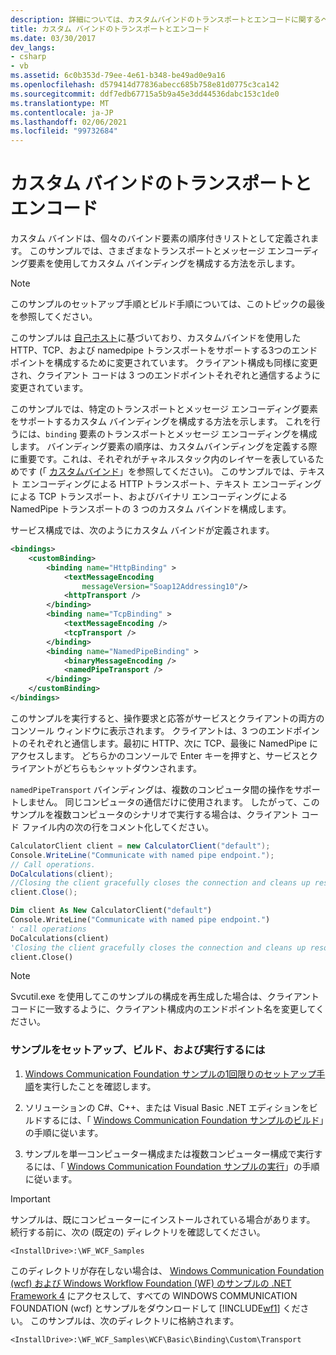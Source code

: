 ```yaml
---
description: 詳細については、カスタムバインドのトランスポートとエンコードに関するページを参照してください。
title: カスタム バインドのトランスポートとエンコード
ms.date: 03/30/2017
dev_langs:
- csharp
- vb
ms.assetid: 6c0b353d-79ee-4e61-b348-be49ad0e9a16
ms.openlocfilehash: d579414d77836abecc685b758e81d0775c3ca142
ms.sourcegitcommit: ddf7edb67715a5b9a45e3dd44536dabc153c1de0
ms.translationtype: MT
ms.contentlocale: ja-JP
ms.lasthandoff: 02/06/2021
ms.locfileid: "99732684"
---
```

# <a name="custom-binding-transport-and-encoding"></a>カスタム バインドのトランスポートとエンコード

カスタム バインドは、個々のバインド要素の順序付きリストとして定義されます。 このサンプルでは、さまざまなトランスポートとメッセージ エンコーディング要素を使用してカスタム バインディングを構成する方法を示します。  
  
> [!NOTE]
> このサンプルのセットアップ手順とビルド手順については、このトピックの最後を参照してください。  
  
 このサンプルは [自己ホスト](self-host.md)に基づいており、カスタムバインドを使用した HTTP、TCP、および namedpipe トランスポートをサポートする3つのエンドポイントを構成するために変更されています。 クライアント構成も同様に変更され、クライアント コードは 3 つのエンドポイントそれぞれと通信するように変更されています。  
  
 このサンプルでは、特定のトランスポートとメッセージ エンコーディング要素をサポートするカスタム バインディングを構成する方法を示します。 これを行うには、`binding` 要素のトランスポートとメッセージ エンコーディングを構成します。 バインディング要素の順序は、カスタムバインディングを定義する際に重要です。これは、それぞれがチャネルスタック内のレイヤーを表しているためです (「 [カスタムバインド](../extending/custom-bindings.md)」を参照してください)。 このサンプルでは、テキスト エンコーディングによる HTTP トランスポート、テキスト エンコーディングによる TCP トランスポート、およびバイナリ エンコーディングによる NamedPipe トランスポートの 3 つのカスタム バインドを構成します。  
  
 サービス構成では、次のようにカスタム バインドが定義されます。  
  
```xml  
<bindings>  
    <customBinding>  
        <binding name="HttpBinding" >  
            <textMessageEncoding
                messageVersion="Soap12Addressing10"/>  
            <httpTransport />  
        </binding>  
        <binding name="TcpBinding" >  
            <textMessageEncoding />  
            <tcpTransport />  
        </binding>  
        <binding name="NamedPipeBinding" >  
            <binaryMessageEncoding />  
            <namedPipeTransport />  
        </binding>  
    </customBinding>  
</bindings>  
```  
  
 このサンプルを実行すると、操作要求と応答がサービスとクライアントの両方のコンソール ウィンドウに表示されます。 クライアントは、3 つのエンドポイントのそれぞれと通信します。最初に HTTP、次に TCP、最後に NamedPipe にアクセスします。 どちらかのコンソールで Enter キーを押すと、サービスとクライアントがどちらもシャットダウンされます。  
  
 `namedPipeTransport` バインディングは、複数のコンピュータ間の操作をサポートしません。 同じコンピュータの通信だけに使用されます。 したがって、このサンプルを複数コンピュータのシナリオで実行する場合は、クライアント コード ファイル内の次の行をコメント化してください。  
  
```csharp  
CalculatorClient client = new CalculatorClient("default");  
Console.WriteLine("Communicate with named pipe endpoint.");  
// Call operations.  
DoCalculations(client);  
//Closing the client gracefully closes the connection and cleans up resources  
client.Close();  
```  
  
```vb  
Dim client As New CalculatorClient("default")  
Console.WriteLine("Communicate with named pipe endpoint.")  
' call operations  
DoCalculations(client)  
'Closing the client gracefully closes the connection and cleans up resources  
client.Close()  
```  
  
> [!NOTE]
> Svcutil.exe を使用してこのサンプルの構成を再生成した場合は、クライアント コードに一致するように、クライアント構成内のエンドポイント名を変更してください。  
  
### <a name="to-set-up-build-and-run-the-sample"></a>サンプルをセットアップ、ビルド、および実行するには  
  
1. [Windows Communication Foundation サンプルの1回限りのセットアップ手順](one-time-setup-procedure-for-the-wcf-samples.md)を実行したことを確認します。  
  
2. ソリューションの C#、C++、または Visual Basic .NET エディションをビルドするには、「 [Windows Communication Foundation サンプルのビルド](building-the-samples.md)」の手順に従います。  
  
3. サンプルを単一コンピューター構成または複数コンピューター構成で実行するには、「 [Windows Communication Foundation サンプルの実行](running-the-samples.md)」の手順に従います。  
  
> [!IMPORTANT]
> サンプルは、既にコンピューターにインストールされている場合があります。 続行する前に、次の (既定の) ディレクトリを確認してください。  
>
> `<InstallDrive>:\WF_WCF_Samples`  
>
> このディレクトリが存在しない場合は、 [Windows Communication Foundation (wcf) および Windows Workflow Foundation (WF) のサンプルの .NET Framework 4](https://www.microsoft.com/download/details.aspx?id=21459) にアクセスして、すべての WINDOWS COMMUNICATION FOUNDATION (wcf) とサンプルをダウンロードして [!INCLUDE[wf1](../../../../includes/wf1-md.md)] ください。 このサンプルは、次のディレクトリに格納されます。  
>
> `<InstallDrive>:\WF_WCF_Samples\WCF\Basic\Binding\Custom\Transport`  
